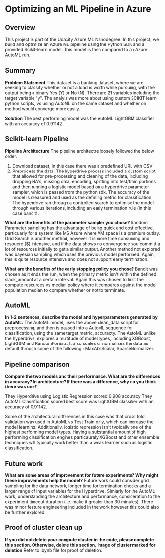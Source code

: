 # Optimizing an ML Pipeline in Azure

## Overview
This project is part of the Udacity Azure ML Nanodegree.
In this project, we build and optimize an Azure ML pipeline using the Python SDK and a provided Scikit-learn model.
This model is then compared to an Azure AutoML run.

## Summary
**Problem Statement**
This dataset is a banking dataset, where we are seeking to classify whether or not a load is worth while pursuing, with the output being a binary Yes (Y) or No (N).  There are 21 variables including the target variable "y".  The analyis was more about using custom SCIKIT learn python scripts, vs using AutoML on the same dataset and whether on method would converge more easily.


**Solution**
The best performing model was the AutoML LightGBM classifier with an accuracy of 0.91142


## Scikit-learn Pipeline
**Pipeline Architecture**
The pipeline architectre loosely followed the below order.
1. Download dataset, in this case there was a predefined URL with CSV
2. Preprocess the data.  The hyperdrive process included a custom script that allowed for pre-processing and cleaning of the data, including dropping NA's, missing data, encoding, splitting into test/train portions and then running a logistic model based on a hyperdrive parameter sampler, which is passed from the python sdk.  The accuracy of the model is measured and used as the defining metric for classification.  The hyperdrive ran through a controlled search to optimise the model through various iterations, including an early termination rule (in this case bandit). 

**What are the benefits of the parameter sampler you chose?**
Random Parameter sampling has the advantage of being quick and cost effective, particuarly for a system like MS Azure where VM space is a premium outlay.  Grid Search is another method, however it is more time consuming and resoucre ($) intensive, and if the data shows no convergence you committ a lot of resources initially to get a similar output.  Another method not explored was bayesian sampling which uses the previous model performed.  Again, this is quite resource intensive and does not support early termination.

**What are the benefits of the early stopping policy you chose?**
Bandit was chosen as it ends the run, when the primary metric isn't within the defined slack_amount at a certain interval.  Again this was chosen to limit the compute resources vs median policy where it compares against the model population median to compare whether or not to terminate.

## AutoML
**In 1-2 sentences, describe the model and hyperparameters generated by AutoML.**
The AutoML model, uses the above clean_data script for preprocessing, and then is passed into a AutoML sequence for classification, using the same target metric, accuracty.  The AutoML unlike the hyperdrive, explores a multitude of model types, including XGBoost, LightGBM and RandomForests.  It also scales or normalises the data as default through some of the following : MaxAbsScalar, SparseNormalizer.

## Pipeline comparison
**Compare the two models and their performance. What are the differences in accuracy? In architecture? If there was a difference, why do you think there was one?**

They Hyperdrive using Logistic Regression scored 0.908 accuracy
They AutoML Classification scored best score was LightGBM classifier with an accuracy of 0.91142.

Some of the architectural differences in this case was that cross fold validation was used in AutoML vs Test Train only, which can increase the model learning.  Additionally, logistic regression isn't typically one of the highest performing model types.  Having a substantial amount of high performing classification engines particauraly XGBoost and other ensemble techniques will typically work better than a weak learner such as logistic classification.

## Future work
**What are some areas of improvement for future experiments? Why might these improvements help the model?**
Future work could consider grid sampling for the data network, longer time for termination checks and a larger range of input variables for the Hyperdrive.  Simiarly for the AutoML work, understanding the architecture and performance, consideration to the experiment timeout duration (i.e. make it greater than 30 minutes).  There was minor feature engineering included in the work however this could also be further explored.


## Proof of cluster clean up
**If you did not delete your compute cluster in the code, please complete this section. Otherwise, delete this section.**
**Image of cluster marked for deletion**
Refer to ibynb file for proof of deletion.
